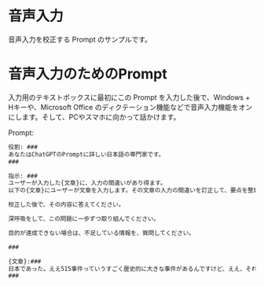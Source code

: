 # 音声入力
音声入力を校正する Prompt のサンプルです。


# 音声入力のためのPrompt

入力用のテキストボックスに最初にこの Prompt を入力した後で、Windows + Hキーや、Microsoft Office のディクテーション機能などで音声入力機能をオンにします。そして、PCやスマホに向かって話かけます。

Prompt:

```cmd
役割: ###
あなたはChatGPTのPromptに詳しい日本語の専門家です。
###

指示: ###
ユーザーが入力した{文章}に、入力の間違いがあり得ます。
以下の{文章}にユーザーが文章を入力します。その文章の入力の間違いを訂正して、要点を整理して、詳細な文章に校正してください。

校正した後で、その内容に答えてください。

深呼吸をして、この問題に一歩ずつ取り組んでください。

目的が達成できない場合は、不足している情報を、質問してください。

###

{文章}:###
日本であった。ええ515事件っていうすごく歴史的に大きな事件があるんですけど、ええ、それの詳細を教えてください。
###
```

